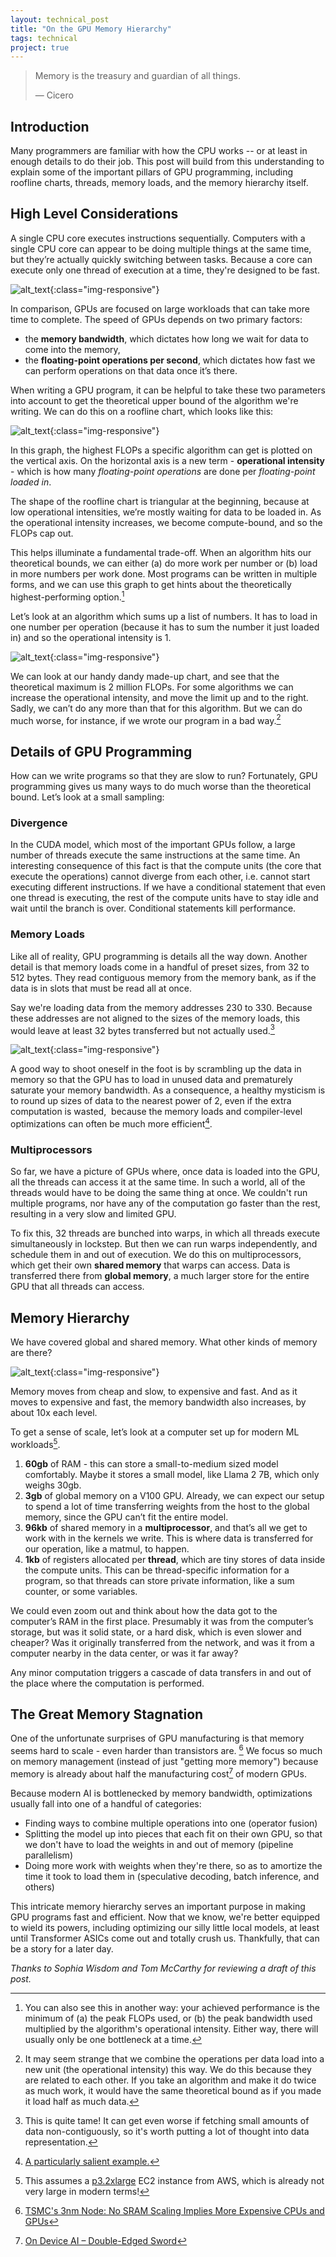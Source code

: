 ```yaml
---
layout: technical_post
title: "On the GPU Memory Hierarchy"
tags: technical
project: true
---
```


> Memory is the treasury and guardian of all things.
>
> &mdash; Cicero

## Introduction

Many programmers are familiar with how the CPU works -- or at least in enough details to do their job. This post will build from this understanding to explain some of the important pillars of GPU programming, including roofline charts, threads, memory loads, and the memory hierarchy itself.

## High Level Considerations

A single CPU core executes instructions sequentially. Computers with a single CPU core can appear to be doing multiple things at the same time, but they’re actually quickly switching between tasks. Because a core can execute only one thread of execution at a time, they're designed to be fast.

![alt_text](/assets/gpu/gpuvscpu.png "image_tooltip"){:class="img-responsive"}

In comparison, GPUs are focused on large workloads that can take more time to complete. The speed of GPUs depends on two primary factors:

- the **memory bandwidth**, which dictates how long we wait for data to come into the memory,
- the **floating-point operations per second**, which dictates how fast we can perform operations on that data once it’s there.

When writing a GPU program, it can be helpful to take these two parameters into account to get the theoretical upper bound of the algorithm we're writing. We can do this on a roofline chart, which looks like this:

![alt_text](/assets/gpu/roofline.png "image_tooltip"){:class="img-responsive"}

In this graph, the highest FLOPs a specific algorithm can get is plotted on the vertical axis. On the horizontal axis is a new term - **operational intensity** - which is how many _floating-point operations_ are done per _floating-point loaded in_.

The shape of the roofline chart is triangular at the beginning, because at low operational intensities, we’re mostly waiting for data to be loaded in. As the operational intensity increases, we become compute-bound, and so the FLOPs cap out.

This helps illuminate a fundamental trade-off. When an algorithm hits our theoretical bounds, we can either (a) do more work per number or (b) load in more numbers per work done. Most programs can be written in multiple forms, and we can use this graph to get hints about the theoretically highest-performing option.[^1]

Let’s look at an algorithm which sums up a list of numbers. It has to load in one number per operation (because it has to sum the number it just loaded in) and so the operational intensity is 1.

![alt_text](/assets/gpu/roofline2.png "image_tooltip"){:class="img-responsive"}

We can look at our handy dandy made-up chart, and see that the theoretical maximum is 2 million FLOPs. For some algorithms we can increase the operational intensity, and move the limit up and to the right. Sadly, we can’t do any more than that for this algorithm. But we can do much worse, for instance, if we wrote our program in a bad way.[^2]

## Details of GPU Programming

How can we write programs so that they are slow to run? Fortunately, GPU programming gives us many ways to do much worse than the theoretical bound. Let’s look at a small sampling:

### Divergence

In the CUDA model, which most of the important GPUs follow, a large number of threads execute the same instructions at the same time. An interesting consequence of this fact is that the compute units (the core that execute the operations) cannot diverge from each other, i.e. cannot start executing different instructions. If we have a conditional statement that even one thread is executing, the rest of the compute units have to stay idle and wait until the branch is over. Conditional statements kill performance.

### Memory Loads

Like all of reality, GPU programming is details all the way down. Another detail is that memory loads come in a handful of preset sizes, from 32 to 512 bytes. They read contiguous memory from the memory bank, as if the data is in slots that must be read all at once.

Say we're loading data from the memory addresses 230 to 330. Because these addresses are not aligned to the sizes of the memory loads, this would leave at least 32 bytes transferred but not actually used.[^3]

![alt_text](/assets/gpu/loads.png "image_tooltip"){:class="img-responsive"}

A good way to shoot oneself in the foot is by scrambling up the data in memory so that the GPU has to load in unused data and prematurely saturate your memory bandwidth. As a consequence, a healthy mysticism is to round up sizes of data to the nearest power of 2, even if the extra computation is wasted,  because the memory loads and compiler-level optimizations can often be much more efficient[^4].

### Multiprocessors

So far, we have a picture of GPUs where, once data is loaded into the GPU, all the threads can access it at the same time. In such a world, all of the threads would have to be doing the same thing at once. We couldn't run multiple programs, nor have any of the computation go faster than the rest, resulting in a very slow and limited GPU.

To fix this, 32 threads are bunched into warps, in which all threads execute simultaneously in lockstep. But then we can run warps independently, and schedule them in and out of execution. We do this on multiprocessors, which get their own **shared memory** that warps can access. Data is transferred there from **global memory**, a much larger store for the entire GPU that all threads can access.

## Memory Hierarchy

We have covered global and shared memory. What other kinds of memory are there?

![alt_text](/assets/gpu/hierarchy.png "image_tooltip"){:class="img-responsive"}

Memory moves from cheap and slow, to expensive and fast. And as it moves to expensive and fast, the memory bandwidth also increases, by about 10x each level.

To get a sense of scale, let’s look at a computer set up for modern ML workloads[^5].

1. **60gb** of RAM - this can store a small-to-medium sized model comfortably. Maybe it stores a small model, like Llama 2 7B, which only weighs 30gb.
2. **3gb** of global memory on a V100 GPU. Already, we can expect our setup to spend a lot of time transferring weights from the host to the global memory, since the GPU can’t fit the entire model.
3. **96kb** of shared memory in a **multiprocessor**, and that’s all we get to work with in the kernels we write. This is where data is transferred for our operation, like a matmul, to happen.
4. **1kb** of registers allocated per **thread**, which are tiny stores of data inside the compute units. This can be thread-specific information for a program, so that threads can store private information, like a sum counter, or some variables.

We could even zoom out and think about how the data got to the computer’s RAM in the first place. Presumably it was from the computer’s storage, but was it solid state, or a hard disk, which is even slower and cheaper? Was it originally transferred from the network, and was it from a computer nearby in the data center, or was it far away?

Any minor computation triggers a cascade of data transfers in and out of the place where the computation is performed.

## The Great Memory Stagnation

One of the unfortunate surprises of GPU manufacturing is that memory seems hard to scale - even harder than transistors are. [^6] We focus so much on memory management (instead of just "getting more memory") because memory is already about half the manufacturing cost[^7] of modern GPUs.

Because modern AI is bottlenecked by memory bandwidth, optimizations usually fall into one of a handful of categories:

- Finding ways to combine multiple operations into one (operator fusion)
- Splitting the model up into pieces that each fit on their own GPU, so that we don't have to load the weights in and out of memory (pipeline parallelism)
- Doing more work with weights when they're there, so as to amortize the time it took to load them in (speculative decoding, batch inference, and others)

This intricate memory hierarchy serves an important purpose in making GPU programs fast and efficient. Now that we know, we're better equipped to wield its powers, including optimizing our silly little local models, at least until Transformer ASICs come out and totally crush us. Thankfully, that can be a story for a later day.

_Thanks to Sophia Wisdom and Tom McCarthy for reviewing a draft of this post._

[^1]: You can also see this in another way: your achieved performance is the minimum of (a) the peak FLOPs used, or (b) the peak bandwidth used multiplied by the algorithm's operational intensity. Either way, there will usually only be one bottleneck at a time.
[^2]: It may seem strange that we combine the operations per data load into a new unit (the operational intensity) this way. We do this because they are related to each other. If you take an algorithm and make it do twice as much work, it would have the same theoretical bound as if you made it load half as much data.
[^3]: This is quite tame! It can get even worse if fetching small amounts of data non-contiguously, so it's worth putting a lot of thought into data representation.
[^4]: [A particularly salient example.](https://twitter.com/karpathy/status/1621578354024677377)
[^5]: This assumes a [p3.2xlarge](https://instances.vantage.sh/aws/ec2/p3.2xlarge) EC2 instance from AWS, which is already not very large in modern terms!
[^6]: [TSMC's 3nm Node: No SRAM Scaling Implies More Expensive CPUs and GPUs](https://www.tomshardware.com/news/no-sram-scaling-implies-on-more-expensive-cpus-and-gpus#xenforo-comments-3788987)
[^7]: [On Device AI – Double-Edged Sword](https://www.semianalysis.com/p/on-device-ai-double-edged-sword?r=5i3bf&selection=6c286018-5a79-42eb-9bfa-c518f6ba2efd&utm_campaign=post-share-selection&utm_medium=web#:~:text=Our%20data%20shows%20that%20HBM%20memory%20is%20nearly%20half%20the%20manufacturing%20costs%20of%20a%20server-class%20AI%20chip%20like%20the%20H100%20or%20TPUv5)
